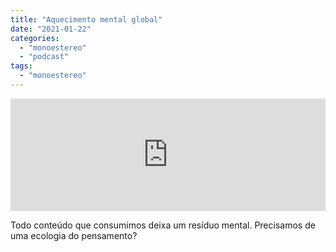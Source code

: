 ```yaml
---
title: "Aquecimento mental global"
date: "2021-01-22"
categories: 
  - "monoestereo"
  - "podcast"
tags: 
  - "monoestereo"
---
```


<iframe src="https://anchor.fm/monoestereo/embed/episodes/Aquecimento-mental-global-ek83ci" height="180px" width="100%" frameborder="0" scrolling="no" style="width:100%; height:180px;"></iframe>

Todo conteúdo que consumimos deixa um resíduo mental. Precisamos de uma ecologia do pensamento?
